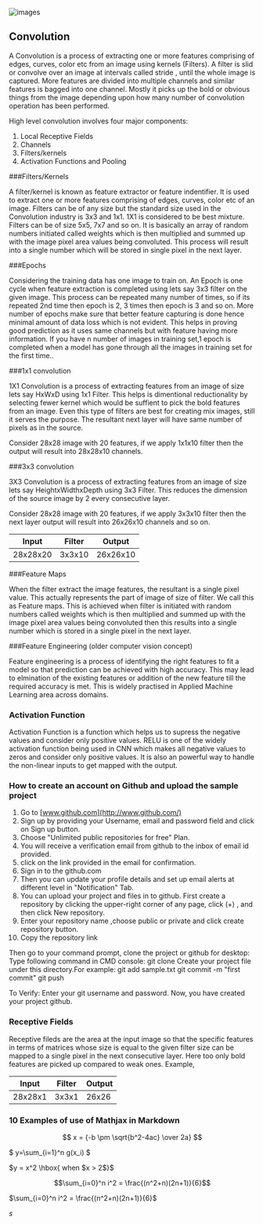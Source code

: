 

![images](/Users/anupam7936/Downloads/images.jpg)



## Convolution

A Convolution is a process of extracting one or more features comprising of edges, curves, color etc from an image using kernels (Filters). A filter is slid or convolve over an image at intervals called stride , until the whole image is captured. More features are divided into multiple channels and similar features is bagged into one channel. Mostly it picks up the bold or obvious things from the image depending upon how many number of convolution operation has been performed. 

High level convolution involves four major components:

1. Local Receptive Fields
2. Channels
3. Filters/kernels
4. Activation Functions and Pooling

###Filters/Kernels

A filter/kernel is known as feature extractor or feature indentifier. It is used to extract one or more features comprising of edges, curves, color etc of an image. Filters can be of any size but the standard size used in the Convolution industry is 3x3 and 1x1. 1X1 is considered to be best mixture. Filters can be of size 5x5, 7x7 and so on. It is basically an array of random numbers initiated called weights which is then multiplied and summed up with the image pixel area values being convoluted. This process will result into a single number which will be stored in single pixel in the next layer. 

###Epochs

Considering the training data has one image to train on.
An Epoch is one cycle when feature extraction is completed using lets say 3x3 filter on the given image. This process can be repeated many number of times, so if its repeated 2nd time then epoch is 2, 3 times then epoch is 3 and so on.  More number of epochs make sure that better feature capturing is done hence minimal amount of data loss which is not evident. This helps in proving good prediction as it uses same channels but with feature having more information.
If you have n number of images in training set,1 epoch is completed when a model has gone through all the images in training set for the first time..

###1x1 convolution

1X1 Convolution is a process of extracting features from an image of size lets say HxWxD using 1x1 Filter. This helps is dimentional reductionality by selecting fewer kernel which would be suffient to pick the bold features from an image. Even this type of filters are best for creating mix images, still it serves the purpose. The resultant next layer will have same number of pixels as in the source. 

Consider 28x28 image with 20 features, if we apply 1x1x10 filter then the output will result into 28x28x10 channels. 

###3x3 convolution

3X3 Convolution is a process of extracting features from an image of size lets say HeightxWidthxDepth using 3x3 Filter. This reduces the dimension of the source image by 2 every consecutive layer.

Consider 28x28 image with 20 features, if we apply 3x3x10 filter then the next layer output will result into 26x26x10 channels and so on. 

| Input    | Filter | Output   |
| -------- | ------ | -------- |
| 28x28x20 | 3x3x10 | 26x26x10 |



###Feature Maps

When the filter extract the image features, the resultant is a single pixel value. This actually represents the part of image of size of filter.  We call this as Feature maps. This is achieved when filter is initiated with random numbers called weights which is then multiplied and summed up with the image pixel area values being convoluted then this results into a single number which is stored in a single pixel in the next layer. 

###Feature Engineering (older computer vision concept)

Feature engineering is a process of identifying the right features to fit a model so that prediction can be achieved with high accuracy. This may lead to elmination of the existing features or addition of the  new feature till the required accuracy is met. This is widely practised in Applied Machine Learning area across domains.

### Activation Function

Activation Function is a function which helps us to supress the negative values and consider only positive values. RELU is one of the widely activation function being used in CNN which makes all negative values to zeros and consider only positive values. It is also an powerful way to handle the non-linear inputs to get mapped with the output. 

### How to create an account on Github and upload the sample project

1. Go to [www.github.com](http://www.github.com/)
2. Sign up by providing your Username, email and password field and click on Sign up button.
3. Choose "Unlimited public repositories for free" Plan.
4. You will receive a verification email from github to the inbox of email id provided.
5. click on the link provided in the email for confirmation.
6. Sign in to the github.com
7. Then you can update your profile details and set up email alerts at different level in "Notification" Tab.
8. You can upload your project and files in to github. First create a repository by clicking the upper-right corner of any page, click (+) , and then click New repository.
9. Enter your repository name ,choose public or private and click create repository button.
10. Copy the repository link

Then go to your command prompt, clone the project or github for desktop: Type following command in CMD console: git clone Create your project file under this directory.For example: git add sample.txt git commit -m "first commit" git push

To Verify:
Enter your git username and password. Now, you have created your project github.

### Receptive Fields

Receptive fileds are the area at the input image so that the specific features in terms of matrices whose size is equal to the given filter size can be  mapped to a single pixel in the next consecutive layer. Here too only bold features are picked up compared to weak ones. Example,

| Input   | Filter | Output |
| ------- | ------ | ------ |
| 28x28x1 | 3x3x1  | 26x26  |

### 10 Examples of use of Mathjax in Markdown



$$ x = {-b \pm \sqrt{b^2-4ac} \over 2a} $$

$ y=\sum_{i=1}^n g(x_i) $

$y = x^2 \hbox{ when $x > 2$}$

$$\sum_{i=0}^n i^2 = \frac{(n^2+n)(2n+1)}{6}$$

$\sum_{i=0}^n i^2 = \frac{(n^2+n)(2n+1)}{6}$



$s$

